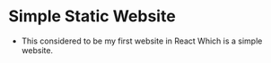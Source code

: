 # Simple Static Website


- This considered to be my first website in React Which is a simple website.